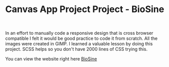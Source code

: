 
<h1>Canvas App Project Project - BioSine</h1><br>
 <p>In an effort to manually code a responsive design that is cross browser compatible I felt it would be good practice to code it from scratch. All the images were created in GIMP. I learned a valuable lesson by doing this project. SCSS helps so you don't have 2000 lines of CSS trying this.</p><br<br>
<p>You can view the website right here <a href="https://www.kerrycreech.art/synapps/Canvas/bioSine.html" target="_blank" >BioSine</a></p>
